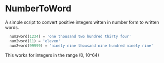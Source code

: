# NumberToWord
A simple script to convert positive integers witten in number form to written words.

```python
  num2word(1234) = 'one thousand two hundred thirty four'
  num2word(11) = 'eleven'
  num2word(99999) = 'ninety nine thousand nine hundred ninety nine'
```
This works for integers in the range (0, 10^64)
